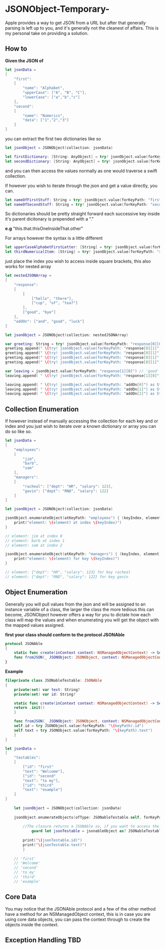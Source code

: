 # JSONObject-Temporary-

Apple provides a way to get JSON from a URL but after that generally parsing is left up to you, and it's generally not the cleanest of affairs. This is my personal take on providing a solution.

## How to

**Given the JSON of**

```swift
let jsonData = 
[
	"first":
	[
		"name": "Alphabet",
		"upperCase": ["A", "B", "C"],
		"lowerCase": ["a","b","c"]
	],
	"second":
	[
		"name": "Numerics",
		"data": ["1","2","3"]
	]
]
```
	
you can extract the first two dictionaries like so
```swift
let jsonObject = JSONObject(collection: jsonData)

let firstDictionary: [String: AnyObject] = try! jsonObject.value(forKeyPath: "first")
let secondDictionary: [String: AnyObject] = try! jsonObject.value(forKeyPath: "second")
```
	
and you can then access the values normally as one would traverse a swift collection.

If however you wish to iterate through the json and get a value directly, you can.
```swift
let nameOfFirstStuff: String = try! jsonObject.value(forKeyPath: "first.name")
let nameOfSecondStuff: String = try! jsonObject.value(forKeyPath: "second.name")
```	
So dictionaries should be pretty straight forward each successive key inside it's parent dicitonary is prepended with a "."

**e.g** "this.that.thisOneInsideThat.other"

For arrays however the syntax is a little different
```swift
let upperCaseAlphabetFirstLetter: [String] = try! jsonObject.value(forKeyPath: "first.upperCase[0]") // 'A'
let thirdNumericalItem: [String] = try! jsonObject.value(forKeyPath: "second.data[2]") // '3'
```	
just place the index you wish to access inside square brackets, this also works for nested array
```swift
let nestedJSONArray =
[
	"response":
	[
		[
			["hello", "there"],
			["cup", "of", "tea?"]
		],
		["good", "bye"]
	],
	"addOn": ["and", "good", "luck"]
]

let jsonObject = JSONObject(collection: nestedJSONArray)

var greeting: String = try! jsonObject.value(forKeyPath: "response[0][0]") // 'hello' 
greeting.append(" \(try! jsonObject.value(forKeyPath: "response[0][1]") as String).") // 'hello there. '
greeting.append(" \(try! jsonObject.value(forKeyPath: "response[0][1]") as String)") // 'hello there. cup'
greeting.append(" \(try! jsonObject.value(forKeyPath: "response[0][1]") as String)") // 'hello there. cup of'
greeting.append(" \(try! jsonObject.value(forKeyPath: "response[0][1]") as String)") // 'hello there. cup of tea?'

var leaving = jsonObject.value(forKeyPath: "response[1][0]") // 'good'
leaving.append( " \(try! jsonObject.value(forKeyPath: "response[1][0]") as String).") // 'good bye.'

leaving.append( " \(try! jsonObject.value(forKeyPath: "addOn[0]") as String)") // 'good bye. and'
leaving.append( " \(try! jsonObject.value(forKeyPath: "addOn[1]") as String)") // 'good bye. and good'
leaving.append( " \(try! jsonObject.value(forKeyPath: "addOn[2]") as String).") // 'good bye. and good luck.'
```	
## Collection Enumeration

If however instead of manually accessing the collection for each key and or index and you just wish to iterate over a known dictionary or array you can do so like so.
```swift
let jsonData = 
[
	"employees":
	[
		"jim",
		"barb",
		"sam"
	],
	"managers":
	[
		"racheal": ["dept": "HR", "salary": 123],
		"gavin": ["dept": "RND", "salary": 122]
	]
]

let jsonObject = JSONObject(collection: jsonData)

jsonObject.enumerateObject(atKeyPath: "employees") { (keyIndex, element) in
	print("element: \(element) at index \(keyIndex)")
}

// element: jim at index 0
// element: barb at index 1
// element: sam at index 2

jsonObject.enumerateObject(atKeyPath: "managers") { (keyIndex, element) in
	print("element: \(element) for key \(keyIndex)")
}

// element: {"dept": "HR", "salary": 123} for key racheal
// element: {"dept": "RND", "salary": 122} for key gavin
```

## Object Enumeration

Generally you will pull values from the json and will be assigned to an instance variable of a class, the larger the class the more tedious this can become, JSONObject however offers a way for you to dictate how each class will map the values and when enumerating you will get the object with the mapped values assigned.

**first your class should conform to the protocol JSONAble**

``` swift
protocol JSONAble 
{
	static func create(inContext context: NSManagedObjectContext) -> Self
	func fromJSON(_ JSONObject: JSONObject, context: NSManagedObjectContext, keyPath: String) throws
}
```
**Example**
```swift
fileprivate class JSONableTestable: JSONAble
{
    private(set) var text: String?
    private(set) var id: String?

    static func create(inContext context: NSManagedObjectContext) -> Self {
	return .init()
    }

    func fromJSON(_ JSONObject: JSONObject, context: NSManagedObjectContext, keyPath: String) throws {
	self.id = try JSONObject.value(forKeyPath: "\(keyPath).id")
	self.text = try JSONObject.value(forKeyPath: "\(keyPath).text")
    }
}

let jsonData =
[
	"testables":
	[
		["id": "first"
		"text": "Welcome"],
		["id": "second"
		"text": "to my"],
		["id": "third"
		"text": "example"]
	]
]
	
	let jsonObject = JSONObject(collection: jsonData)
	
	jsonObject.enumerateObjects(ofType: JSONableTestable.self, forKeyPath: "testables") { (jsonableObject) in
            
	    //The closure returns a JSONAble so, if you want to access the variables you need to cast it.
            guard let jsonTestable = jsonableObject as? JSONableTestable else { return }
            
		print("\(jsonTestable.id)")
		print("\(jsonTestable.text)")
        }
	
	// 'first'
	// 'Welcome'
	// 'second'
	// 'to my'
	// 'third'
	// 'example'
```	
## Core Data

You may notice that the JSONAble protocol and a few of the other method have a method for an NSManagedObject context, this is in case you are using core data objects, you can pass the context through to create the objects inside the context.

## Exception Handling TBD

